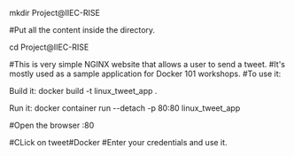 mkdir Project@IIEC-RISE

#Put all the content inside the directory.

cd Project@IIEC-RISE

#This is very simple NGINX website that allows a user to send a tweet. #It's mostly used as a sample application for Docker 101 workshops. #To use it:

Build it: docker build -t linux_tweet_app .

Run it: docker container run --detach -p 80:80 linux_tweet_app

#Open the browser :80

#CLick on tweet#Docker #Enter your credentials and use it.
